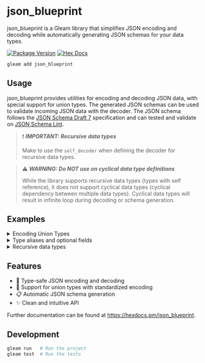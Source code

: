 # json_blueprint

json_blueprint is a Gleam library that simplifies JSON encoding and decoding while automatically generating JSON schemas for your data types.

[![Package Version](https://img.shields.io/hexpm/v/json_blueprint)](https://hex.pm/packages/json_blueprint)
[![Hex Docs](https://img.shields.io/badge/hex-docs-ffaff3)](https://hexdocs.pm/json_blueprint/)

```sh
gleam add json_blueprint
```

## Usage

json_blueprint provides utilities for encoding and decoding JSON data, with special support for union types. The generated JSON schemas can be used to validate incoming JSON data with the decoder. The JSON schema follows the [JSON Schema Draft 7](https://json-schema.org/) specification and can tested and validate on [JSON Schema Lint](https://jsonschemalint.com/#!/version/draft-07/markup/json).

> ❗️ _**IMPORTANT: Recursive data types**_
>
> Make to use the `self_decoder` when defining the decoder for recursive data types.

> ⚠️ _**WARNING: Do NOT use on cyclical data type definitions**_
>
> While the library supports recursive data types (types with self reference), it does not support cyclical data types (cyclical dependency between multiple data types). Cyclical data types will result in infinite loop during decoding or schema generation.

## Examples

<details>
  <summary>Encoding Union Types</summary>
  
Here's an example of encoding a union type to JSON:

```gleam
import gleam/io
import gleam/json
import gleeunit
import gleeunit/should
import json/blueprint

pub fn main() {
  gleeunit.main()
}

type Shape {
  Circle(Float)
  Rectangle(Float, Float)
  Void
}

fn encode_shape(shape: Shape) -> json.Json {
  blueprint.union_type_encoder(shape, fn(shape_case) {
    case shape_case {
      Circle(radius) -> #(
        "circle",
        json.object([#("radius", json.float(radius))]),
      )
      Rectangle(width, height) -> #(
        "rectangle",
        json.object([
          #("width", json.float(width)),
          #("height", json.float(height)),
        ]),
      )
      Void -> #("void", json.object([]))
    }
  })
}

fn shape_decoder() -> blueprint.Decoder(Shape) {
  blueprint.union_type_decoder([
    #(
      "circle",
      blueprint.decode1(Circle, blueprint.field("radius", blueprint.float())),
    ),
    #(
      "rectangle",
      blueprint.decode2(
        Rectangle,
        blueprint.field("width", blueprint.float()),
        blueprint.field("height", blueprint.float()),
      ),
    ),
    #("void", blueprint.decode0(Void)),
  ])
}

pub fn union_type_test() {
  let circle = Circle(5.0)
  let rectangle = Rectangle(10.0, 20.0)

  let decoder = shape_decoder()

  //test decoding
  encode_shape(circle)
  |> json.to_string
  |> blueprint.decode(using: decoder)
  |> should.equal(Ok(circle))

  encode_shape(rectangle)
  |> json.to_string
  |> blueprint.decode(using: decoder)
  |> should.equal(Ok(rectangle))

  encode_shape(Void)
  |> json.to_string
  |> blueprint.decode(using: decoder)
  |> should.equal(Ok(Void))

  blueprint.generate_json_schema(shape_decoder())
  |> json.to_string
  |> io.println
}
```

#### Generated JSON Schema

```json
{
  "$schema": "http://json-schema.org/draft-07/schema#",
  "anyOf": [
    {
      "required": ["type", "data"],
      "additionalProperties": false,
      "type": "object",
      "properties": {
        "type": {
          "type": "string",
          "enum": ["circle"]
        },
        "data": {
          "required": ["radius"],
          "additionalProperties": false,
          "type": "object",
          "properties": {
            "radius": {
              "type": "number"
            }
          }
        }
      }
    },
    {
      "required": ["type", "data"],
      "additionalProperties": false,
      "type": "object",
      "properties": {
        "type": {
          "type": "string",
          "enum": ["rectangle"]
        },
        "data": {
          "required": ["width", "height"],
          "additionalProperties": false,
          "type": "object",
          "properties": {
            "width": {
              "type": "number"
            },
            "height": {
              "type": "number"
            }
          }
        }
      }
    },
    {
      "required": ["type", "data"],
      "additionalProperties": false,
      "type": "object",
      "properties": {
        "type": {
          "type": "string",
          "enum": ["void"]
        },
        "data": {
          "additionalProperties": false,
          "type": "object",
          "properties": {}
        }
      }
    }
  ]
}
```

This will encode your union types into a standardized JSON format with `type` and `data` fields, making it easy to decode on the receiving end.

</details>

<details>
  <summary>Type aliases and optional fields</summary>
  
And here's an example using type aliases, optional fields, and single constructor types:

```gleam
import gleam/io
import gleam/json
import gleam/option.{type Option, None, Some}
import gleeunit
import gleeunit/should
import json/blueprint

pub fn main() {
  gleeunit.main()
}

type Color {
  Red
  Green
  Blue
}

type Coordinate =
  #(Float, Float)

type Drawing {
  Box(Float, Float, Coordinate, Option(Color))
}

fn color_decoder() {
  blueprint.enum_type_decoder([
    #("red", Red),
    #("green", Green),
    #("blue", Blue),
  ])
}

fn color_encoder(input) {
  blueprint.enum_type_encoder(input, fn(color) {
    case color {
      Red -> "red"
      Green -> "green"
      Blue -> "blue"
    }
  })
}

fn encode_coordinate(coord: Coordinate) -> json.Json {
  blueprint.encode_tuple2(coord, json.float, json.float)
}

fn coordinate_decoder() {
  blueprint.tuple2(blueprint.float(), blueprint.float())
}

fn encode_drawing(drawing: Drawing) -> json.Json {
  blueprint.union_type_encoder(drawing, fn(shape) {
    case shape {
      Box(width, height, position, color) -> #(
        "box",
        json.object([
          #("width", json.float(width)),
          #("height", json.float(height)),
          #("position", encode_coordinate(position)),
          #("color", json.nullable(color, color_encoder)),
        ]),
      )
    }
  })
}

fn drawing_decoder() -> blueprint.Decoder(Drawing) {
  blueprint.union_type_decoder([
    #(
      "box",
      blueprint.decode4(
        Box,
        blueprint.field("width", blueprint.float()),
        blueprint.field("height", blueprint.float()),
        blueprint.field("position", coordinate_decoder()),
        blueprint.optional_field("color", color_decoder()),
      ),
    ),
  ])
}

pub fn drawing_test() {
  // Test cases
  let box = Box(15.0, 25.0, #(30.0, 40.0), None)

  // Test encoding
  let encoded_box = encode_drawing(box)

  // Test decoding
  encoded_box
  |> json.to_string
  |> blueprint.decode(using: drawing_decoder())
  |> should.equal(Ok(box))

  blueprint.generate_json_schema(drawing_decoder())
  |> json.to_string
  |> io.println
}

```

#### Generated JSON Schema

```json
{
  "$schema": "http://json-schema.org/draft-07/schema#",
  "required": ["type", "data"],
  "additionalProperties": false,
  "type": "object",
  "properties": {
    "type": {
      "type": "string",
      "enum": ["box"]
    },
    "data": {
      "required": ["width", "height", "position"],
      "additionalProperties": false,
      "type": "object",
      "properties": {
        "width": {
          "type": "number"
        },
        "height": {
          "type": "number"
        },
        "position": {
          "maxItems": 2,
          "minItems": 2,
          "prefixItems": [
            {
              "type": "number"
            },
            {
              "type": "number"
            }
          ],
          "type": "array"
        },
        "color": {
          "required": ["enum"],
          "additionalProperties": false,
          "type": "object",
          "properties": {
            "enum": {
              "type": "string",
              "enum": ["red", "green", "blue"]
            }
          }
        }
      }
    }
  }
}
```

</details>

<details>
  <summary>Recursive data types</summary>
  
And here's an example using type aliases, optional fields, and single constructor types:

```gleam
import gleam/io
import gleam/json
import gleam/option.{type Option, None, Some}
import gleeunit
import gleeunit/should
import json/blueprint

pub fn main() {
  gleeunit.main()
}

type Tree {
  Node(value: Int, left: Option(Tree), right: Option(Tree))
}

type ListOfTrees(t) {
  ListOfTrees(head: t, tail: ListOfTrees(t))
  NoTrees
}

fn encode_tree(tree: Tree) -> json.Json {
  blueprint.union_type_encoder(tree, fn(node) {
    case node {
      Node(value, left, right) -> #(
        "node",
        [
          #("value", json.int(value)),
          #("right", json.nullable(right, encode_tree)),
        ]
          |> blueprint.encode_optional_field("left", left, encode_tree)
          |> json.object(),
      )
    }
  })
}

fn encode_list_of_trees(tree: ListOfTrees(Tree)) -> json.Json {
  blueprint.union_type_encoder(tree, fn(list) {
    case list {
      ListOfTrees(head, tail) -> #(
        "list",
        json.object([
          #("head", encode_tree(head)),
          #("tail", encode_list_of_trees(tail)),
        ]),
      )
      NoTrees -> #("no_trees", json.object([]))
    }
  })
}

// Without reuse_decoder, recursive types would cause infinite schema expansion
fn tree_decoder() {
  blueprint.union_type_decoder([
    #(
      "node",
      blueprint.decode3(
        Node,
        blueprint.field("value", blueprint.int()),
        // testing both an optional field a field with a possible null
        blueprint.optional_field("left", blueprint.self_decoder(tree_decoder)),
        blueprint.field(
          "right",
          blueprint.optional(blueprint.self_decoder(tree_decoder)),
        ),
      ),
    ),
  ])
  // !!!IMPORTANT!!! Add the reuse_decoder when there are nested recursive types so
  // the schema references (`#`) get rewritten correctly and self-references from the
  // different types don't get mixed up. As a recommendation, always add it when
  // decoding recursive types.
  |> blueprint.reuse_decoder
}

fn decode_list_of_trees() {
  blueprint.union_type_decoder([
    #(
      "list",
      blueprint.decode2(
        ListOfTrees,
        blueprint.field("head", tree_decoder()),
        blueprint.field("tail", blueprint.self_decoder(decode_list_of_trees)),
      ),
    ),
    #("no_trees", blueprint.decode0(NoTrees)),
  ])
}

pub fn tree_decoder_test() {
  // Create a sample tree structure:
  //       5
  //      / \
  //     3   7
  //    /     \
  //   1       9
  let tree =
    Node(
      value: 5,
      left: Some(Node(value: 3, left: Some(Node(1, None, None)), right: None)),
      right: Some(Node(value: 7, left: None, right: Some(Node(9, None, None)))),
    )

  // Create a list of trees
  let tree_list =
    ListOfTrees(
      Node(value: 1, left: None, right: None),
      ListOfTrees(
        Node(
          value: 10,
          left: Some(Node(value: 1, left: None, right: None)),
          right: None,
        ),
        NoTrees,
      ),
    )

  // Test encoding
  let json_str = tree |> encode_tree |> json.to_string()
  let list_json_str = tree_list |> encode_list_of_trees |> json.to_string()

  // Test decoding
  let decoded = blueprint.decode(using: tree_decoder(), from: json_str)

  decoded
  |> should.equal(Ok(tree))

  let decoded_list =
    blueprint.decode(using: decode_list_of_trees(), from: list_json_str)

  decoded_list
  |> should.equal(Ok(tree_list))

  // Test schema generation
  blueprint.generate_json_schema(decode_list_of_trees())
  |> json.to_string
  |> io.println
}
```

#### Generated JSON Schema

```json
{
  "$defs": {
    "ref_CEF475B4CA96DC7B2C0C206AC7598AFFC4B66FD2": {
      "required": ["type", "data"],
      "additionalProperties": false,
      "type": "object",
      "properties": {
        "type": {
          "type": "string",
          "enum": ["node"]
        },
        "data": {
          "required": ["value", "right"],
          "additionalProperties": false,
          "type": "object",
          "properties": {
            "value": {
              "type": "integer"
            },
            "left": {
              "$ref": "#/$defs/ref_CEF475B4CA96DC7B2C0C206AC7598AFFC4B66FD2"
            },
            "right": {
              "anyOf": [
                {
                  "$ref": "#/$defs/ref_CEF475B4CA96DC7B2C0C206AC7598AFFC4B66FD2"
                },
                {
                  "type": "null"
                }
              ]
            }
          }
        }
      }
    }
  },
  "$schema": "http://json-schema.org/draft-07/schema#",
  "anyOf": [
    {
      "required": ["type", "data"],
      "additionalProperties": false,
      "type": "object",
      "properties": {
        "type": {
          "type": "string",
          "enum": ["list"]
        },
        "data": {
          "required": ["head", "tail"],
          "additionalProperties": false,
          "type": "object",
          "properties": {
            "head": {
              "$ref": "#/$defs/ref_CEF475B4CA96DC7B2C0C206AC7598AFFC4B66FD2"
            },
            "tail": {
              "$ref": "#"
            }
          }
        }
      }
    },
    {
      "required": ["type", "data"],
      "additionalProperties": false,
      "type": "object",
      "properties": {
        "type": {
          "type": "string",
          "enum": ["no_trees"]
        },
        "data": {
          "additionalProperties": false,
          "type": "object",
          "properties": {}
        }
      }
    }
  ]
}
```

</details>

## Features

- 🎯 Type-safe JSON encoding and decoding
- 🔄 Support for union types with standardized encoding
- 📋 Automatic JSON schema generation
- ✨ Clean and intuitive API

Further documentation can be found at <https://hexdocs.pm/json_blueprint>.

## Development

```sh
gleam run   # Run the project
gleam test  # Run the tests
```
